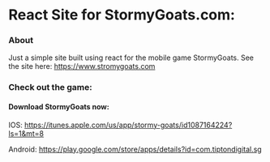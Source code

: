 # React Site for StormyGoats.com:

### About
Just a simple site built using react for the mobile game StormyGoats. See the site here: https://www.stromygoats.com

### Check out the game:
#### Download StormyGoats now:
IOS: https://itunes.apple.com/us/app/stormy-goats/id1087164224?ls=1&mt=8

Android: https://play.google.com/store/apps/details?id=com.tiptondigital.sg